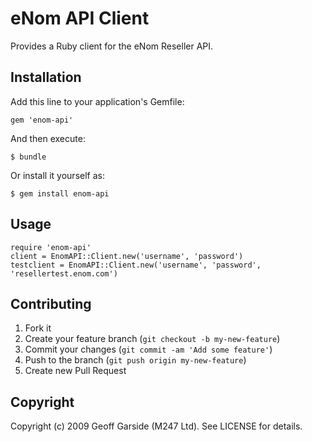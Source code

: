 # eNom API Client

Provides a Ruby client for the eNom Reseller API.

## Installation

Add this line to your application's Gemfile:

    gem 'enom-api'

And then execute:

    $ bundle

Or install it yourself as:

    $ gem install enom-api

## Usage

    require 'enom-api'
    client = EnomAPI::Client.new('username', 'password')
    testclient = EnomAPI::Client.new('username', 'password', 'resellertest.enom.com')

## Contributing

1. Fork it
2. Create your feature branch (`git checkout -b my-new-feature`)
3. Commit your changes (`git commit -am 'Add some feature'`)
4. Push to the branch (`git push origin my-new-feature`)
5. Create new Pull Request


## Copyright

Copyright (c) 2009 Geoff Garside (M247 Ltd). See LICENSE for details.
